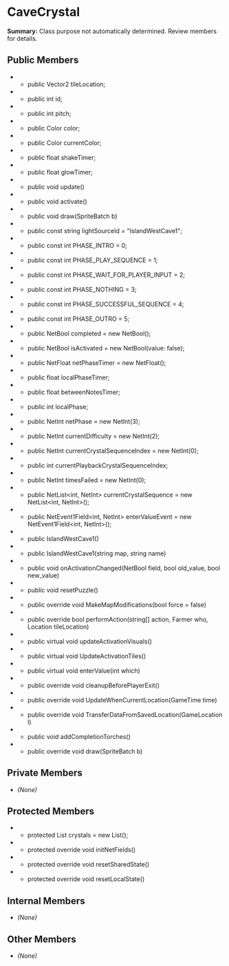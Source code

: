 # CaveCrystal

**Summary:** Class purpose not automatically determined. Review members for details.

## Public Members
- - public Vector2 tileLocation;
- - public int id;
- - public int pitch;
- - public Color color;
- - public Color currentColor;
- - public float shakeTimer;
- - public float glowTimer;
- - public void update()
- - public void activate()
- - public void draw(SpriteBatch b)
- - public const string lightSourceId = "IslandWestCave1";
- - public const int PHASE_INTRO = 0;
- - public const int PHASE_PLAY_SEQUENCE = 1;
- - public const int PHASE_WAIT_FOR_PLAYER_INPUT = 2;
- - public const int PHASE_NOTHING = 3;
- - public const int PHASE_SUCCESSFUL_SEQUENCE = 4;
- - public const int PHASE_OUTRO = 5;
- - public NetBool completed = new NetBool();
- - public NetBool isActivated = new NetBool(value: false);
- - public NetFloat netPhaseTimer = new NetFloat();
- - public float localPhaseTimer;
- - public float betweenNotesTimer;
- - public int localPhase;
- - public NetInt netPhase = new NetInt(3);
- - public NetInt currentDifficulty = new NetInt(2);
- - public NetInt currentCrystalSequenceIndex = new NetInt(0);
- - public int currentPlaybackCrystalSequenceIndex;
- - public NetInt timesFailed = new NetInt(0);
- - public NetList<int, NetInt> currentCrystalSequence = new NetList<int, NetInt>();
- - public NetEvent1Field<int, NetInt> enterValueEvent = new NetEvent1Field<int, NetInt>();
- - public IslandWestCave1()
- - public IslandWestCave1(string map, string name)
- - public void onActivationChanged(NetBool field, bool old_value, bool new_value)
- - public void resetPuzzle()
- - public override void MakeMapModifications(bool force = false)
- - public override bool performAction(string[] action, Farmer who, Location tileLocation)
- - public virtual void updateActivationVisuals()
- - public virtual void UpdateActivationTiles()
- - public virtual void enterValue(int which)
- - public override void cleanupBeforePlayerExit()
- - public override void UpdateWhenCurrentLocation(GameTime time)
- - public override void TransferDataFromSavedLocation(GameLocation l)
- - public void addCompletionTorches()
- - public override void draw(SpriteBatch b)

## Private Members
- *(None)*

## Protected Members
- - protected List<CaveCrystal> crystals = new List<CaveCrystal>();
- - protected override void initNetFields()
- - protected override void resetSharedState()
- - protected override void resetLocalState()

## Internal Members
- *(None)*

## Other Members
- *(None)*

